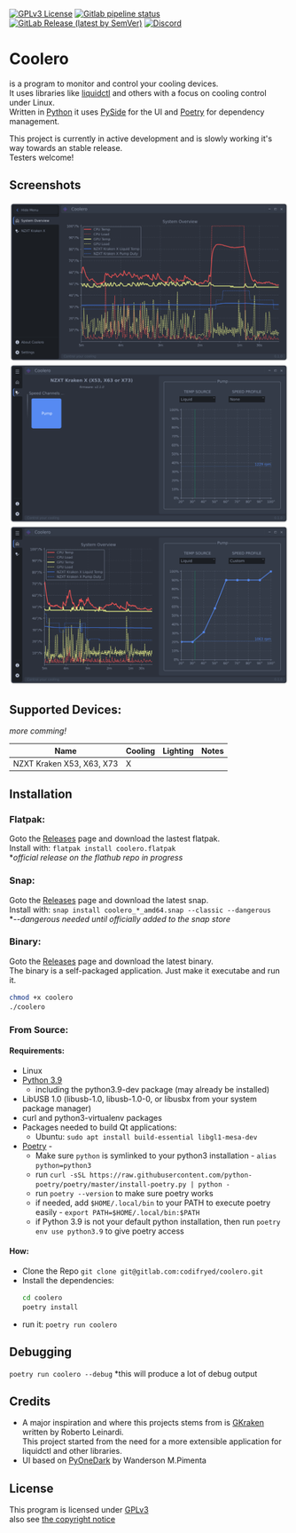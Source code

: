 [![GPLv3 License](https://img.shields.io/badge/License-GPL%20v3-blue.svg?logo=gnu)](https://opensource.org/licenses/)
[![Gitlab pipeline status](https://img.shields.io/gitlab/pipeline-status/codifryed/coolero?branch=main&label=pipeline&logo=gitlab)](https://gitlab.com/codifryed/coolero/pipelines)
[![GitLab Release (latest by SemVer)](https://img.shields.io/gitlab/v/release/30707566?sort=semver&logo=gitlab)](https://gitlab.com/codifryed/coolero/pipelines)
[![Discord](https://img.shields.io/discord/908873022105079848?&logo=discord)](https://discord.gg/MbcgUFAfhV)

# Coolero

is a program to monitor and control your cooling devices.  
It uses libraries like
[liquidctl](https://github.com/liquidctl/liquidctl) and others with a focus on cooling control under Linux.  
Written in [Python](https://www.python.org/) it uses [PySide](https://wiki.qt.io/Qt_for_Python) for the UI
and [Poetry](https://python-poetry.org/) for dependency management.

This project is currently in active development and is slowly working it's way towards an stable release.  
Testers welcome!

## Screenshots

![Open Overview](screenshots/open-overview.png)
![Speed Channel](screenshots/speed-channel.png)
![Overview Customer Profile](screenshots/overview-custom-profile.png)

## Supported Devices:

*more comming!*

| Name | Cooling | Lighting | Notes |
|------|---------|----------|-------|
| NZXT Kraken X53, X63, X73 | X |  | |

## Installation

### Flatpak:

Goto the [Releases](https://gitlab.com/codifryed/coolero/-/releases) page and download the lastest flatpak.  
Install with: ```flatpak install coolero.flatpak```  
**official release on the flathub repo in progress*

### Snap:

Goto the [Releases](https://gitlab.com/codifryed/coolero/-/releases) page and download the latest snap.  
Install with: ```snap install coolero_*_amd64.snap --classic --dangerous```  
**--dangerous needed until officially added to the snap store*

### Binary:

Goto the [Releases](https://gitlab.com/codifryed/coolero/-/releases) page and download the latest binary.  
The binary is a self-packaged application. Just make it executabe and run it.

```bash
chmod +x coolero
./coolero
```

### From Source:

#### Requirements:

* Linux
* [Python 3.9](https://www.python.org/)
    * including the python3.9-dev package (may already be installed)
* LibUSB 1.0 (libusb-1.0, libusb-1.0-0, or libusbx from your system package manager)
* curl and python3-virtualenv packages
* Packages needed to build Qt applications:
    * Ubuntu: ```sudo apt install build-essential libgl1-mesa-dev```
* [Poetry](https://python-poetry.org/) -
    * Make sure `python` is symlinked to your python3 installation - `alias python=python3`
    * run `curl -sSL https://raw.githubusercontent.com/python-poetry/poetry/master/install-poetry.py | python -`
    * run `poetry --version` to make sure poetry works
    * if needed, add `$HOME/.local/bin` to your PATH to execute poetry easily - `export PATH=$HOME/.local/bin:$PATH`
    * if Python 3.9 is not your default python installation, then run `poetry env use python3.9` to give poetry access

#### How:

* Clone the Repo `git clone git@gitlab.com:codifryed/coolero.git`
* Install the dependencies:
    ```bash
    cd coolero
    poetry install
    ```
* run it: `poetry run coolero`

## Debugging

`poetry run coolero --debug`
*this will produce a lot of debug output

## Credits

* A major inspiration and where this projects stems from is [GKraken](https://gitlab.com/leinardi/gkraken) written by
  Roberto Leinardi.  
  This project started from the need for a more extensible application for liquidctl and other libraries.
* UI based on [PyOneDark](https://github.com/Wanderson-Magalhaes/PyOneDark_Qt_Widgets_Modern_GUI) by Wanderson M.Pimenta

## License

This program is licensed under [GPLv3](COPYING.txt)  
also see [the copyright notice](COPYRIGHT.md)